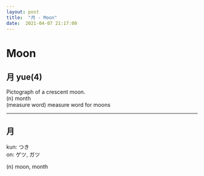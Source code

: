 ```yaml
---
layout: post
title:  "月 - Moon"
date:  2021-04-07 21:17:00
---
```


# Moon

## 月 yue(4)

Pictograph of a crescent moon.  
(n) month  
(measure word) measure word for moons

-----

## 月

kun: つき  
on: ゲツ, ガツ

(n) moon, month
